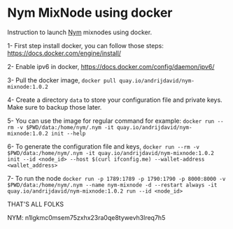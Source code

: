 # Nym MixNode using docker


Instruction to launch [Nym](https://nymtech.net/) mixnodes using docker.

1- First step install docker, you can follow those steps: https://docs.docker.com/engine/install/

2- Enable ipv6 in docker, https://docs.docker.com/config/daemon/ipv6/

3- Pull the docker image, `docker pull quay.io/andrijdavid/nym-mixnode:1.0.2`

4- Create a directory `data` to store your configuration file and private keys. Make sure to backup those later. 

5- You can use the image for regular command for example:
`docker run --rm -v $PWD/data:/home/nym/.nym -it quay.io/andrijdavid/nym-mixnode:1.0.2 init --help`

6- To generate the configuration file and keys, 
`docker run --rm -v $PWD/data:/home/nym/.nym -it quay.io/andrijdavid/nym-mixnode:1.0.2 init --id <node_id> --host $(curl ifconfig.me) --wallet-address <wallet_address>`

7- To run the node `docker run -p 1789:1789 -p 1790:1790 -p 8000:8000 -v $PWD/data:/home/nym/.nym --name nym-mixnode -d --restart always -it quay.io/andrijdavid/nym-mixnode:1.0.2 run --id <node_id>`

THAT'S ALL FOLKS

NYM: n1lgkmc0msem75zxhx23ra0qe8tywevh3lreq7h5